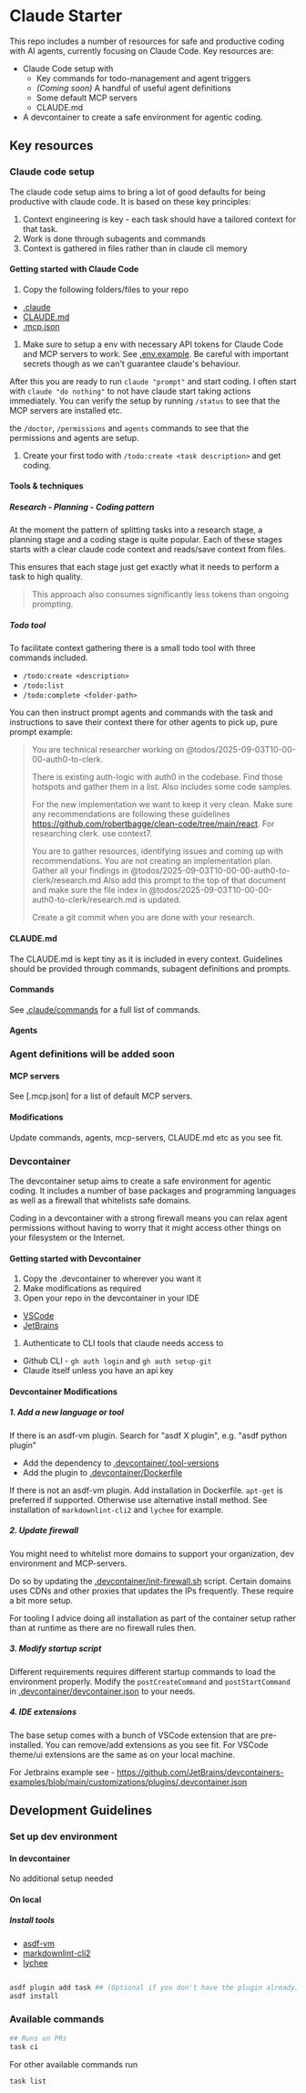 # Claude Starter

This repo includes a number of resources for safe and productive coding with AI
agents, currently focusing on Claude Code. Key resources are:

- Claude Code setup with
  - Key commands for todo-management and agent triggers
  - _(Coming soon)_ A handful of useful agent definitions
  - Some default MCP servers
  - CLAUDE.md
- A devcontainer to create a safe environment for agentic coding.

## Key resources

### Claude code setup

The claude code setup aims to bring a lot of good defaults for being productive
with claude code. It is based on these key principles:

1. Context engineering is key - each task should have a tailored context
   for that task.
2. Work is done through subagents and commands
3. Context is gathered in files rather than in claude cli memory

#### Getting started with Claude Code

1. Copy the following folders/files to your repo

- [.claude](./.claude)
- [CLAUDE.md](./CLAUDE.md)
- [.mcp.json](./.mcp.json)

1. Make sure to setup a env with necessary API tokens for Claude Code and MCP
   servers to work. See [.env.example](./.env.example). Be careful with
   important secrets though as we can't guarantee claude's behaviour.

After this you are ready to run `claude "prompt"` and start coding. I often
start with `claude "do nothing"` to not have claude start taking actions
immediately. You can verify the setup by running `/status` to see that
the MCP servers are installed etc.

the `/doctor`, `/permissions`
and `agents` commands to see that the permissions and agents are setup.

1. Create your first todo with `/todo:create <task description>`
   and get coding.

#### Tools & techniques

##### Research - Planning - Coding pattern

At the moment the pattern of splitting tasks into a research stage, a planning
stage and a coding stage is quite popular. Each of these stages starts with a
clear claude code context and reads/save context from files.

This ensures that each stage just get exactly what it needs to perform a task
to high quality.

> This approach also consumes significantly less tokens
> than ongoing prompting.

##### Todo tool

To facilitate context gathering there is a small todo tool with three commands
included.

- `/todo:create <description>`
- `/todo:list`
- `/todo:complete <folder-path>`

You can then instruct prompt agents and commands with the task and instructions
to save their context there for other agents to pick up, pure prompt example:

> You are technical researcher working on @todos/2025-09-03T10-00-00-auth0-to-clerk.
>
> There is existing auth-logic with auth0 in the codebase. Find those hotspots
> and gather them in a list. Also includes some code samples.
>
> For the new implementation we want to keep it very clean. Make sure any
> recommendations are following these guidelines
> <https://github.com/robertbagge/clean-code/tree/main/react>.
> For researching clerk. use context7.
>
> You are to gather resources, identifying issues and coming up with recommendations.
> You are not creating an implementation plan.
> Gather all your findings in @todos/2025-09-03T10-00-00-auth0-to-clerk/research.md
> Also add this prompt to the top of that document and make sure the file index in
> @todos/2025-09-03T10-00-00-auth0-to-clerk/research.md is updated.
>
> Create a git commit when you are done with your research.

#### CLAUDE.md

The CLAUDE.md is kept tiny as it is included in every context. Guidelines
should be provided through commands, subagent definitions and prompts.

#### Commands

See [.claude/commands](./.claude/commands/) for a full list of commands.

#### Agents

### Agent definitions will be added soon

#### MCP servers

See [.mcp.json] for a list of default MCP servers.

#### Modifications

Update commands, agents, mcp-servers, CLAUDE.md etc as you see fit.

### Devcontainer

The devcontainer setup aims to create a safe environment for agentic coding.
It includes a number of base packages and programming languages as well
as a firewall that whitelists safe domains.

Coding in a devcontainer with a strong firewall means you can relax agent
permissions without having to worry that it might access other things on
your filesystem or the Internet.

#### Getting started with Devcontainer

1. Copy the .devcontainer to wherever you want it
2. Make modifications as required
3. Open your repo in the devcontainer in your IDE

- [VSCode](https://code.visualstudio.com/docs/devcontainers/containers)
- [JetBrains](https://www.jetbrains.com/help/idea/connect-to-devcontainer.html)

1. Authenticate to CLI tools that claude needs access to

- Github CLI - `gh auth login` and `gh auth setup-git`
- Claude itself unless you have an api key

#### Devcontainer Modifications

##### **1. Add a new language or tool**

If there is an asdf-vm plugin. Search for "asdf X plugin",
e.g. "asdf python plugin"

- Add the dependency to [.devcontainer/.tool-versions](./.devcontainer/.tool-versions)
- Add the plugin to [.devcontainer/Dockerfile](./.devcontainer/Dockerfile)

If there is not an asdf-vm plugin. Add installation in Dockerfile.
`apt-get` is preferred if supported. Otherwise use alternative install method.
See installation of `markdownlint-cli2` and `lychee` for example.

##### **2. Update firewall**

You might need to whitelist more domains to support your organization,
dev environment and MCP-servers.

Do so by updating the [.devcontainer/init-firewall.sh](./.devcontainer/init-firewall.sh)
script. Certain domains uses CDNs and other proxies that updates
the IPs frequently. These require a bit more setup.

For tooling I advice doing all installation as part of the container setup
rather than at runtime as there are no firewall rules then.

##### **3. Modify startup script**

Different requirements requires different startup commands to load
the environment properly. Modify the `postCreateCommand` and `postStartCommand`
in [.devcontainer/devcontainer.json](./.devcontainer/devcontainer.json)
to your needs.

##### **4. IDE extensions**

The base setup comes with a bunch of VSCode extension that are pre-installed.
You can remove/add extensions as you see fit. For VSCode theme/ui extensions
are the same as on your local machine.

For Jetbrains example see -
<https://github.com/JetBrains/devcontainers-examples/blob/main/customizations/plugins/.devcontainer.json>

## Development Guidelines

### Set up dev environment

#### In devcontainer

No additional setup needed

#### On local

##### Install tools

- [asdf-vm](https://asdf-vm.com/)
- [markdownlint-cli2](https://github.com/DavidAnson/markdownlint-cli2)
- [lychee](https://github.com/lycheeverse/lychee)

```bash

asdf plugin add task ## (Optional if you don't have the plugin already)
asdf install
```

### Available commands

```bash
## Runs on PRs
task ci
```

For other available commands run

```bash
task list
```
